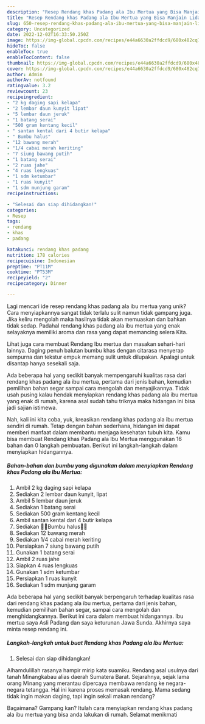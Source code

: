 ```yaml
---
description: "Resep Rendang khas Padang ala Ibu Mertua yang Bisa Manjain Lidah"
title: "Resep Rendang khas Padang ala Ibu Mertua yang Bisa Manjain Lidah"
slug: 650-resep-rendang-khas-padang-ala-ibu-mertua-yang-bisa-manjain-lidah
category: Uncategorized
date: 2022-12-02T16:33:50.250Z
image: https://img-global.cpcdn.com/recipes/e44a6630a2ffdcd9/680x482cq70/rendang-khas-padang-ala-ibu-mertua-foto-resep-utama.jpg
hideToc: false
enableToc: true
enableTocContent: false
thumbnail: https://img-global.cpcdn.com/recipes/e44a6630a2ffdcd9/680x482cq70/rendang-khas-padang-ala-ibu-mertua-foto-resep-utama.jpg
cover: https://img-global.cpcdn.com/recipes/e44a6630a2ffdcd9/680x482cq70/rendang-khas-padang-ala-ibu-mertua-foto-resep-utama.jpg
author: Admin
authorAv: notfound
ratingvalue: 3.2
reviewcount: 23
recipeingredient:
- "2 kg daging sapi kelapa"
- "2 lembar daun kunyit lipat"
- "5 lembar daun jeruk"
- "1 batang serai"
- "500 gram kentang kecil"
- " santan kental dari 4 butir kelapa"
- " Bumbu halus"
- "12 bawang merah"
- "1/4 cabai merah keriting"
- "7 siung bawang putih"
- "1 batang serai"
- "2 ruas jahe"
- "4 ruas lengkuas"
- "1 sdm ketumbar"
- "1 ruas kunyit"
- "1 sdm munjung garam"
recipeinstructions:

- "Selesai dan siap dihidangkan!"
categories:
- Resep
tags:
- rendang
- khas
- padang

katakunci: rendang khas padang 
nutrition: 178 calories
recipecuisine: Indonesian
preptime: "PT11M"
cooktime: "PT53M"
recipeyield: "2"
recipecategory: Dinner

---
```





Lagi mencari ide resep rendang khas padang ala ibu mertua yang unik? Cara menyiapkannya sangat tidak terlalu sulit namun tidak gampang juga. Jika keliru mengolah maka hasilnya tidak akan memuaskan dan bahkan tidak sedap. Padahal rendang khas padang ala ibu mertua yang enak selayaknya memiliki aroma dan rasa yang dapat memancing selera Kita.





Lihat juga cara membuat Rendang Ibu mertua dan masakan sehari-hari lainnya. Daging penuh balutan bumbu khas dengan citarasa menyerap sempurna dan tekstur empuk memang sulit untuk dilupakan. Apalagi untuk disantap hanya sesekali saja.

Ada beberapa hal yang sedikit banyak mempengaruhi kualitas rasa dari rendang khas padang ala ibu mertua, pertama dari jenis bahan, kemudian pemilihan bahan segar sampai cara mengolah dan menyajikannya. Tidak usah pusing kalau hendak menyiapkan rendang khas padang ala ibu mertua yang enak di rumah, karena asal sudah tahu triknya maka hidangan ini bisa jadi sajian istimewa.






Nah, kali ini kita coba, yuk, kreasikan rendang khas padang ala ibu mertua sendiri di rumah. Tetap dengan bahan sederhana, hidangan ini dapat memberi manfaat dalam membantu menjaga kesehatan tubuh kita. Kamu bisa membuat Rendang khas Padang ala Ibu Mertua menggunakan 16 bahan dan 0 langkah pembuatan. Berikut ini langkah-langkah dalam menyiapkan hidangannya.

<!--inarticleads1-->

##### Bahan-bahan dan bumbu yang digunakan dalam menyiapkan Rendang khas Padang ala Ibu Mertua:

1. Ambil 2 kg daging sapi kelapa
1. Sediakan 2 lembar daun kunyit, lipat
1. Ambil 5 lembar daun jeruk
1. Sediakan 1 batang serai
1. Sediakan 500 gram kentang kecil
1. Ambil  santan kental dari 4 butir kelapa
1. Sediakan  🌻🌻Bumbu halus🌻🌻
1. Sediakan 12 bawang merah
1. Sediakan 1/4 cabai merah keriting
1. Persiapkan 7 siung bawang putih
1. Gunakan 1 batang serai
1. Ambil 2 ruas jahe
1. Siapkan 4 ruas lengkuas
1. Gunakan 1 sdm ketumbar
1. Persiapkan 1 ruas kunyit
1. Sediakan 1 sdm munjung garam


Ada beberapa hal yang sedikit banyak berpengaruh terhadap kualitas rasa dari rendang khas padang ala ibu mertua, pertama dari jenis bahan, kemudian pemilihan bahan segar, sampai cara mengolah dan menghidangkannya. Berikut ini cara dalam membuat hidangannya. Ibu mertua saya Asli Padang dan saya keturunan Jawa Sunda. Akhirnya saya minta resep rendang ini. 

<!--inarticleads2-->

##### Langkah-langkah untuk buat Rendang khas Padang ala Ibu Mertua:


1. Selesai dan siap dihidangkan!

Alhamdulillah rasanya hampir mirip kata suamiku. Rendang asal usulnya dari tanah Minangkabau alias daerah Sumatera Barat. Sejarahnya, sejak lama orang Minang yang merantau dipercaya membawa rendang ke negara-negara tetangga. Hal ini karena proses memasak rendang. Mama sedang tidak ingin makan daging, tapi ingin sekali makan rendang? 

Bagaimana? Gampang kan? Itulah cara menyiapkan rendang khas padang ala ibu mertua yang bisa anda lakukan di rumah. Selamat menikmati
